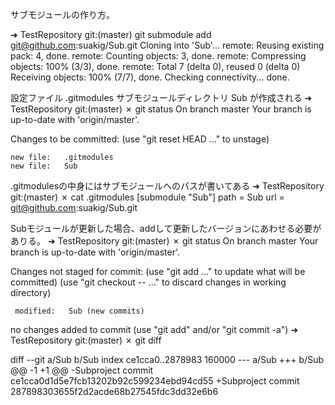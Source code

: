 サブモジュールの作り方。

➜  TestRepository git:(master) git submodule add git@github.com:suakig/Sub.git
Cloning into 'Sub'...
remote: Reusing existing pack: 4, done.
remote: Counting objects: 3, done.
remote: Compressing objects: 100% (3/3), done.
remote: Total 7 (delta 0), reused 0 (delta 0)
Receiving objects: 100% (7/7), done.
Checking connectivity... done.

設定ファイル                .gitmodules
サブモジュールディレクトリ   Sub 
が作成される
➜  TestRepository git:(master) ✗ git status
On branch master
Your branch is up-to-date with 'origin/master'.

Changes to be committed:
  (use "git reset HEAD <file>..." to unstage)

    new file:   .gitmodules
    new file:   Sub 

.gitmodulesの中身にはサブモジュールへのパスが書いてある
➜  TestRepository git:(master) ✗ cat .gitmodules
[submodule "Sub"]
    path = Sub 
    url = git@github.com:suakig/Sub.git




Subモジュールが更新した場合、addして更新したバージョンにあわせる必要がありる。
 ➜  TestRepository git:(master) ✗ git status
 On branch master
 Your branch is up-to-date with 'origin/master'.
 
 Changes not staged for commit:
   (use "git add <file>..." to update what will be committed)
   (use "git checkout -- <file>..." to discard changes in working directory)
   
     modified:   Sub (new commits)
     
 no changes added to commit (use "git add" and/or "git commit -a")
 ➜  TestRepository git:(master) ✗ git diff 
 
 diff --git a/Sub b/Sub
 index ce1cca0..2878983 160000
 --- a/Sub
 +++ b/Sub
 @@ -1 +1 @@
 -Subproject commit ce1cca0d1d5e7fcb13202b92c599234ebd94cd55
 +Subproject commit 287898303655f2d2acde68b27545fdc3dd32e6b6
